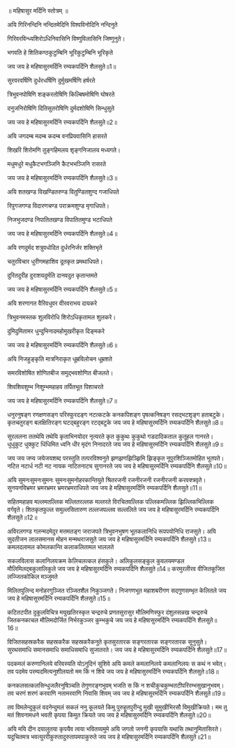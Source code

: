 
॥ महिषासुर मर्दिनि स्तोत्रम् ॥


अयि गिरिनन्दिनि नन्दितमेदिनि विश्वविनोदिनि नन्दिनुते

गिरिवरविन्ध्यशिरोऽधिनिवासिनि विष्णुविलासिनि जिष्णुनुते।

भगवति हे शितिकण्ठकुटुम्बिनि भूरिकुटुम्बिनि भूरिकृते

जय जय हे महिषासुरमर्दिनि रम्यकपर्दिनि शैलसुते॥1॥




सुरवरवर्षिणि दुर्धरधर्षिणि दुर्मुखमर्षिणि हर्षरते

त्रिभुवनपोषिणि शङ्करतोषिणि किल्बिषमोषिणि घोषरते

दनुजनिरोषिणि दितिसुतरोषिणि दुर्मदशोषिणि सिन्धुसुते

जय जय हे महिषासुरमर्दिनि रम्यकपर्दिनि शैलसुते॥2॥



अयि जगदम्ब मदम्ब कदम्ब वनप्रियवासिनि हासरते

शिखरि शिरोमणि तुङ्गहिमलय शृङ्गनिजालय मध्यगते।

मधुमधुरे मधुकैटभगञ्जिनि कैटभभञ्जिनि रासरते

जय जय हे महिषासुरमर्दिनि रम्यकपर्दिनि शैलसुते॥3॥



अयि शतखण्ड विखण्डितरुण्ड वितुण्डितशुण्द गजाधिपते

रिपुगजगण्ड विदारणचण्ड पराक्रमशुण्ड मृगाधिपते।

निजभुजदण्ड निपातितखण्ड विपातितमुण्ड भटाधिपते

जय जय हे महिषासुरमर्दिनि रम्यकपर्दिनि शैलसुते॥4॥



अयि रणदुर्मद शत्रुवधोदित दुर्धरनिर्जर शक्तिभृते

चतुरविचार धुरीणमहाशिव दूतकृत प्रमथाधिपते।

दुरितदुरीह दुराशयदुर्मति दानवदुत कृतान्तमते

जय जय हे महिषासुरमर्दिनि रम्यकपर्दिनि शैलसुते॥5॥



अयि शरणागत वैरिवधुवर वीरवराभय दायकरे

त्रिभुवनमस्तक शुलविरोधि शिरोऽधिकृतामल शुलकरे।

दुमिदुमितामर धुन्दुभिनादमहोमुखरीकृत दिङ्मकरे

जय जय हे महिषासुरमर्दिनि रम्यकपर्दिनि शैलसुते॥6॥



अयि निजहुङ्कृति मात्रनिराकृत धूम्रविलोचन धूम्रशते

समरविशोषित शोणितबीज समुद्भवशोणित बीजलते।

शिवशिवशुम्भ निशुम्भमहाहव तर्पितभूत पिशाचरते

जय जय हे महिषासुरमर्दिनि रम्यकपर्दिनि शैलसुते॥7॥



धनुरनुषङ्ग रणक्षणसङ्ग परिस्फुरदङ्ग नटत्कटके
कनकपिशङ्ग पृषत्कनिषङ्ग रसद्भटशृङ्ग हताबटुके।
कृतचतुरङ्ग बलक्षितिरङ्ग घटद्बहुरङ्ग रटद्बटुके
जय जय हे महिषासुरमर्दिनि रम्यकपर्दिनि शैलसुते॥8॥

सुरललना ततथेयि तथेयि कृताभिनयोदर नृत्यरते
कृत कुकुथः कुकुथो गडदादिकताल कुतूहल गानरते।
धुधुकुट धुक्कुट धिंधिमित ध्वनि धीर मृदंग निनादरते
जय जय हे महिषासुरमर्दिनि रम्यकपर्दिनि शैलसुते॥9॥

जय जय जप्य जयेजयशब्द परस्तुति तत्परविश्वनुते
झणझणझिञ्झिमि झिङ्कृत नूपुरशिञ्जितमोहित भूतपते।
नटित नटार्ध नटी नट नायक नाटितनाट्य सुगानरते
जय जय हे महिषासुरमर्दिनि रम्यकपर्दिनि शैलसुते॥10॥

अयि सुमनःसुमनःसुमनः सुमनःसुमनोहरकान्तियुते
श्रितरजनी रजनीरजनी रजनीरजनी करवक्त्रवृते।
सुनयनविभ्रमर भ्रमरभ्रमर भ्रमरभ्रमराधिपते
जय जय हे महिषासुरमर्दिनि रम्यकपर्दिनि शैलसुते॥11॥

सहितमहाहव मल्लमतल्लिक मल्लितरल्लक मल्लरते
विरचितवल्लिक पल्लिकमल्लिक झिल्लिकभिल्लिक वर्गवृते।
शितकृतफुल्ल समुल्लसितारुण तल्लजपल्लव सल्ललिते
जय जय हे महिषासुरमर्दिनि रम्यकपर्दिनि शैलसुते॥12॥

अविरलगण्ड गलन्मदमेदुर मत्तमतङ्ग जराजपते
त्रिभुवनभुषण भूतकलानिधि रूपपयोनिधि राजसुते।
अयि सुदतीजन लालसमानस मोहन मन्मथराजसुते
जय जय हे महिषासुरमर्दिनि रम्यकपर्दिनि शैलसुते॥13॥
कमलदलामल कोमलकान्ति कलाकलितामल भाललते

सकलविलास कलानिलयक्रम केलिचलत्कल हंसकुले।
अलिकुलसङ्कुल कुवलयमण्डल मौलिमिलद्बकुलालिकुले
जय जय हे महिषासुरमर्दिनि रम्यकपर्दिनि शैलसुते॥14॥
करमुरलीरव वीजितकूजित लज्जितकोकिल मञ्जुमते

मिलितपुलिन्द मनोहरगुञ्जित रञ्जितशैल निकुञ्जगते।
निजगणभूत महाशबरीगण सद्गुणसम्भृत केलितले
जय जय हे महिषासुरमर्दिनि रम्यकपर्दिनि शैलसुते॥15॥

कटितटपीत दुकूलविचित्र मयुखतिरस्कृत चन्द्ररुचे
प्रणतसुरासुर मौलिमणिस्फुर दंशुलसन्नख चन्द्ररुचे
जितकनकाचल मौलिमदोर्जित निर्भरकुञ्जर कुम्भकुचे
जय जय हे महिषासुरमर्दिनि रम्यकपर्दिनि शैलसुते॥16॥

विजितसहस्रकरैक सहस्रकरैक सहस्रकरैकनुते
कृतसुरतारक सङ्गरतारक सङ्गरतारक सूनुसुते।
सुरथसमाधि समानसमाधि समाधिसमाधि सुजातरते।
जय जय हे महिषासुरमर्दिनि रम्यकपर्दिनि शैलसुते॥17॥

पदकमलं करुणानिलये वरिवस्यति योऽनुदिनं सुशिवे
अयि कमले कमलानिलये कमलानिलयः स कथं न भवेत्।
तव पदमेव परम्पदमित्यनुशीलयतो मम किं न शिवे
जय जय हे महिषासुरमर्दिनि रम्यकपर्दिनि शैलसुते॥18॥

कनकलसत्कलसिन्धुजलैरनुषिञ्चति तेगुणरङ्गभुवम्
भजति स किं न शचीकुचकुम्भतटीपरिरम्भसुखानुभवम्।
तव चरणं शरणं करवाणि नतामरवाणि निवासि शिवम्
जय जय हे महिषासुरमर्दिनि रम्यकपर्दिनि शैलसुते॥19॥

तव विमलेन्दुकुलं वदनेन्दुमलं सकलं ननु कूलयते
किमु पुरुहूतपुरीन्दु मुखी सुमुखीभिरसौ विमुखीक्रियते।
मम तु मतं शिवनामधने भवती कृपया किमुत क्रियते
जय जय हे महिषासुरमर्दिनि रम्यकपर्दिनि शैलसुते॥20॥

अयि मयि दीन दयालुतया कृपयैव त्वया भवितव्यमुमे
अयि जगतो जननी कृपयासि यथासि तथानुमितासिरते।
यदुचितमत्र भवत्युररीकुरुतादुरुतापमपाकुरुते
जय जय हे महिषासुरमर्दिनि रम्यकपर्दिनि शैलसुते॥21॥
